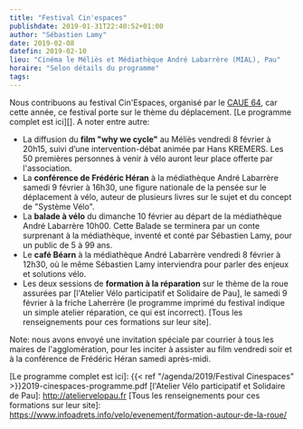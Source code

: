 ```yaml
---
title: "Festival Cin'espaces"
publishdate: 2019-01-31T22:40:52+01:00
author: "Sébastien Lamy"
date: 2019-02-08
datefin: 2019-02-10
lieu: "Cinéma le Méliès et Médiathèque André Labarrère (MIAL), Pau"
horaire: "Selon détails du programme"
tags:
---
```


Nous contribuons au festival Cin'Espaces, organisé par le [CAUE 64][], car cette 
année, ce festival porte sur le thème du déplacement. [Le programme complet est 
ici][]. A noter entre autre:

<!--more-->

* La diffusion du **film "why we cycle"** au Méliès vendredi 8 février à 20h15,
  suivi d’une intervention-débat animée par Hans KREMERS. Les 50 premières 
  personnes à venir à vélo auront leur place offerte par l'association.
* La **conférence de Frédéric Héran** à la médiathèque André Labarrère samedi 9 
  février à 16h30, une figure nationale de la pensée sur le déplacement à vélo, 
  auteur de plusieurs livres sur le sujet et du concept de "Système Vélo".
* La **balade à vélo** du dimanche 10 février au départ de la médiathèque André 
  Labarrère 10h00. Cette Balade se terminera par un conte surprenant à la 
  médiathèque, inventé et conté par Sébastien Lamy, pour un public de 5 à 99 
  ans.
* Le **café Béarn** à la médiathèque André Labarrère vendredi 8 février à 12h30, où le même 
  Sébastien Lamy interviendra pour parler des enjeux et solutions vélo.
* Les deux sessions de **formation à la réparation** sur le thème de la roue assurées
  par [l'Atelier Vélo participatif et Solidaire de Pau], le samedi 9 février à la
  friche Laherrère (le programme imprimé du festival  indique un simple atelier 
  réparation, ce qui est incorrect). [Tous les renseignements pour ces formations 
  sur leur site].
  
Note: nous avons envoyé une invitation spéciale par courrier à tous les maires
de l'agglomération, pour les inciter à assister au film vendredi soir et à
la conférence de Frédéric Héran samedi après-midi.

[CAUE 64]: http://www.caue64.fr/
[Le programme complet est ici]: {{< ref "/agenda/2019/Festival Cinespaces" >}}2019-cinespaces-programme.pdf
[l'Atelier Vélo participatif et Solidaire de Pau]: http://ateliervelopau.fr
[Tous les renseignements pour ces formations sur leur site]: https://www.infoadrets.info/velo/evenement/formation-autour-de-la-roue/